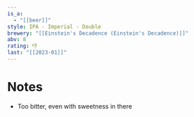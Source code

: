 ```yaml
---
is_a:
  - "[[beer]]"
style: IPA - Imperial - Double
brewery: "[[Einstein's Decadence (Einstein's Decadence)]]"
abv: 8
rating: 👎
last: "[[2023-01]]"
---
```

# Notes
- Too bitter, even with sweetness in there
